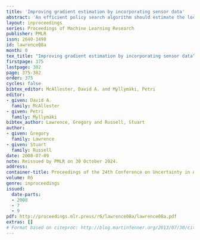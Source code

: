 ```yaml
---
title: 'Improving gradient estimation by incorporating sensor data'
abstract: 'An efficient policy search algorithm should estimate the local gradient of the objective function, with respect to the policy parameters, from as few trials as possible. Whereas most policy search methods estimate this gradient by observing the rewards obtained during policy trials, we show, both theoretically and empirically, that taking into account the sensor data as well gives better gradient estimates and hence faster learning. The reason is that rewards obtained during policy execution vary from trial to trial due to noise in the environment; sensor data, which correlates with the noise, can be used to partially correct for this variation, resulting in an estimator with lower variance.'
layout: inproceedings
series: Proceedings of Machine Learning Research
publisher: PMLR
issn: 2640-3498
id: lawrence08a
month: 0
tex_title: "Improving gradient estimation by incorporating sensor data"
firstpage: 375
lastpage: 382
page: 375-382
order: 375
cycles: false
bibtex_editor: McAllester, David A. and Myllymäki, Petri
editor:
- given: David A.
  family: McAllester
- given: Petri
  family: Myllymäki
bibtex_author: Lawrence, Gregory and Russell, Stuart
author:
- given: Gregory
  family: Lawrence
- given: Stuart
  family: Russell 
date: 2008-07-09
note: Reissued by PMLR on 30 October 2024.
address:
container-title: Proceedings of the 24th Conference on Uncertainty in Artificial Intelligence
volume: R6
genre: inproceedings
issued:
  date-parts:
  - 2008
  - 7
  - 9
pdf: http://proceedings.mlr.press/r6/lawrence08a/lawrence08a.pdf
extras: []
# Format based on citeproc: http://blog.martinfenner.org/2013/07/30/citeproc-yaml-for-bibliographies/
---
```

